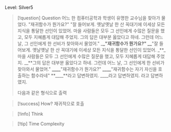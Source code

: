 Level: Silver5

> [!question] Question
> 어느 한 컴퓨터공학과 학생이 유명한 교수님을 찾아가 물었다.
> "재귀함수가 뭔가요?"
> "잘 들어보게. 옛날옛날 한 산 꼭대기에 이세상 모든 지식을 통달한 선인이 있었어.
> 마을 사람들은 모두 그 선인에게 수많은 질문을 했고, 모두 지혜롭게 대답해 주었지.
> 그의 답은 대부분 옳았다고 하네. 그런데 어느 날, 그 선인에게 한 선비가 찾아와서 물었어."
> \_**\_"재귀함수가 뭔가요?"
> \_\_**"잘 들어보게. 옛날옛날 한 산 꼭대기에 이세상 모든 지식을 통달한 선인이 있었어.
> \_**\_마을 사람들은 모두 그 선인에게 수많은 질문을 했고, 모두 지혜롭게 대답해 주었지.
> \_\_**그의 답은 대부분 옳았다고 하네. 그런데 어느 날, 그 선인에게 한 선비가 찾아와서 물었어."
> **\_\_\_\_**"재귀함수가 뭔가요?"
> **\_\_\_\_**"재귀함수는 자기 자신을 호출하는 함수라네"
> **\_\_\_\_**라고 답변하였지.
> \_\_\_\_라고 답변하였지.
> 라고 답변하였지.
>
> 다음과 같은 형식으로 출력

> [!success] How?
> 재귀적으로 호출

> [!info] Think

> [!tip] Time Complexity
